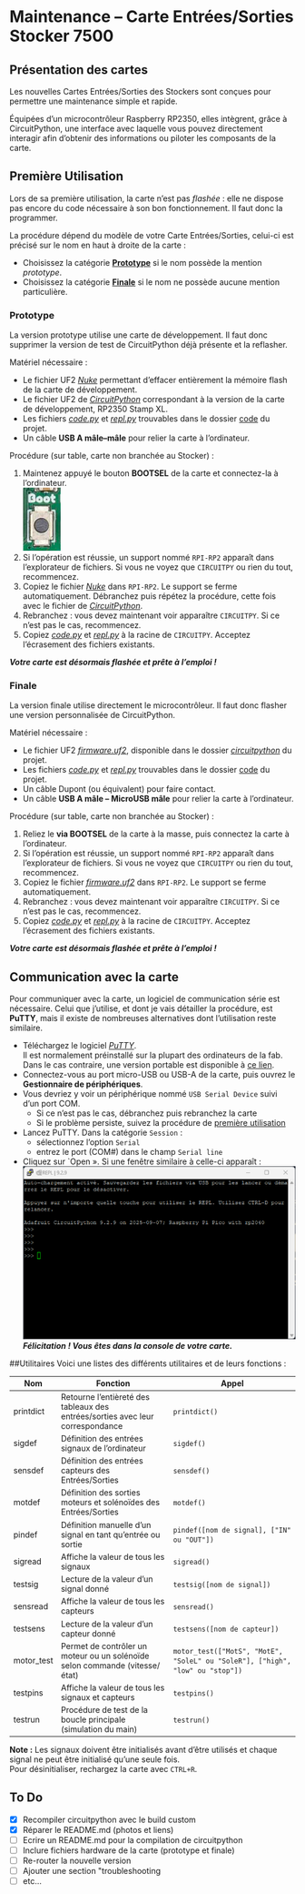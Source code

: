 # Maintenance – Carte Entrées/Sorties Stocker 7500
## Présentation des cartes
Les nouvelles Cartes Entrées/Sorties des Stockers sont conçues pour permettre une maintenance simple et rapide.

Équipées d’un microcontrôleur Raspberry RP2350, elles intègrent, grâce à CircuitPython, 
une interface avec laquelle vous pouvez directement interagir afin d’obtenir des informations ou piloter les composants de la carte.

## Première Utilisation

Lors de sa première utilisation, la carte n’est pas *flashée* : 
elle ne dispose pas encore du code nécessaire à son bon fonctionnement. Il faut donc la programmer.

La procédure dépend du modèle de votre Carte Entrées/Sorties, celui-ci est précisé sur le nom en haut à droite de la carte :

- Choisissez la catégorie [**Prototype**](#prototype) si le nom possède la mention *prototype*.  
- Choisissez la catégorie [**Finale**](#finale) si le nom ne possède aucune mention particulière.

### Prototype

La version prototype utilise une carte de développement. 
Il faut donc supprimer la version de test de CircuitPython déjà présente et la reflasher.

Matériel nécessaire :  
- Le fichier UF2 [*Nuke*](https://github.com/Gadgetoid/pico-universal-flash-nuke/releases/latest) permettant d’effacer entièrement la mémoire flash de la carte de développement.
- Le fichier UF2 de [*CircuitPython*](https://circuitpython.org/board/solderparty_rp2350_stamp_xl/) correspondant à la version de la carte de développement, RP2350 Stamp XL.
- Les fichiers [*code.py*](code/code.py) et [*repl.py*](code/repl.py) trouvables dans le dossier [code](code) du projet.
- Un câble **USB A mâle–mâle** pour relier la carte à l’ordinateur.  

Procédure (sur table, carte non branchée au Stocker) :  
1. Maintenez appuyé le bouton **BOOTSEL** de la carte et connectez-la à l’ordinateur.  
![photo bouton bootsel](assets/Bootsel.png)  
2. Si l’opération est réussie, un support nommé `RPI-RP2` apparaît dans l’explorateur de fichiers. 
Si vous ne voyez que `CIRCUITPY` ou rien du tout, recommencez.  
3. Copiez le fichier [*Nuke*](https://github.com/Gadgetoid/pico-universal-flash-nuke/releases/latest) dans `RPI-RP2`. Le support se ferme automatiquement. 
Débranchez puis répétez la procédure, cette fois avec le fichier de [*CircuitPython*](https://circuitpython.org/board/solderparty_rp2350_stamp_xl/).  
4. Rebranchez : vous devez maintenant voir apparaître `CIRCUITPY`. Si ce n’est pas le cas, recommencez.  
5. Copiez [*code.py*](code/code.py) et [*repl.py*](code/repl.py) à la racine de `CIRCUITPY`. Acceptez l’écrasement des fichiers existants.  

***Votre carte est désormais flashée et prête à l’emploi !***

### Finale

La version finale utilise directement le microcontrôleur. 
Il faut donc flasher une version personnalisée de CircuitPython.

Matériel nécessaire :  
- Le fichier UF2 [*firmware.uf2*](circuitpython/firmware.uf2), disponible dans le dossier [*circuitpython*](circuitpython) du projet.
- Les fichiers [*code.py*](code/code.py) et [*repl.py*](code/repl.py) trouvables dans le dossier [code](code) du projet.
- Un câble Dupont (ou équivalent) pour faire contact.
- Un câble **USB A mâle – MicroUSB mâle** pour relier la carte à l’ordinateur.  

Procédure (sur table, carte non branchée au Stocker) :  
1. Reliez le **via BOOTSEL** de la carte à la masse, puis connectez la carte à l’ordinateur.  
2. Si l’opération est réussie, un support nommé `RPI-RP2` apparaît dans l’explorateur de fichiers. 
Si vous ne voyez que `CIRCUITPY` ou rien du tout, recommencez.  
3. Copiez le fichier [*firmware.uf2*](circuitpython/firmware.uf2) dans `RPI-RP2`. Le support se ferme automatiquement.  
4. Rebranchez : vous devez maintenant voir apparaître `CIRCUITPY`. Si ce n’est pas le cas, recommencez.  
5. Copiez [*code.py*](code/code.py) et [*repl.py*](code/repl.py) à la racine de `CIRCUITPY`. Acceptez l’écrasement des fichiers existants.  

***Votre carte est désormais flashée et prête à l’emploi !***

## Communication avec la carte

Pour communiquer avec la carte, un logiciel de communication série est nécessaire. 
Celui que j’utilise, et dont je vais détailler la procédure, est **PuTTY**, mais il existe de nombreuses alternatives dont l’utilisation reste similaire.

- Téléchargez le logiciel [*PuTTY*](https://www.chiark.greenend.org.uk/~sgtatham/putty/latest.html).  
Il est normalement préinstallé sur la plupart des ordinateurs de la fab. 
Dans le cas contraire, une version portable est disponible à [ce lien](https://portableapps.com/apps/internet/putty_portable).  
- Connectez-vous au port micro-USB ou USB-A de la carte, puis ouvrez le **Gestionnaire de périphériques**.   
- Vous devriez y voir un périphérique nommé `USB Serial Device` suivi d’un port COM.  
	* Si ce n’est pas le cas, débranchez puis rebranchez la carte
	* Si le problème persiste, suivez la procédure de [première utilisation](#premiere-utilisation)  
- Lancez PuTTY. Dans la catégorie `Session` :
	* sélectionnez l’option `Serial`  
	* entrez le port (COM\#) dans le champ `Serial line`  
- Cliquez sur `Open ». Si une fenêtre similaire à celle-ci apparaît :  
  ![Fenêtre console PuTTY](assets/FenetrePutty.png)  
***Félicitation ! Vous êtes dans la console de votre carte.***

##Utilitaires
Voici une listes des différents utilitaires et de leurs fonctions :

| Nom        | Fonction                                                                 | Appel                                                                                           |
|------------|---------------------------------------------------------------------------|-------------------------------------------------------------------------------------------------|
| printdict  | Retourne l’entièreté des tableaux des entrées/sorties avec leur correspondance | `printdict()`                                                                                   |
| sigdef     | Définition des entrées signaux de l’ordinateur                           | `sigdef()`                                                                                      |
| sensdef    | Définition des entrées capteurs des Entrées/Sorties                      | `sensdef()`                                                                                     |
| motdef     | Définition des sorties moteurs et solénoïdes des Entrées/Sorties         | `motdef()`                                                                                      |
| pindef     | Définition manuelle d’un signal en tant qu’entrée ou sortie              | `pindef([nom de signal], ["IN" ou "OUT"])`                                                      |
| sigread    | Affiche la valeur de tous les signaux                                    | `sigread()`                                                                                     |
| testsig    | Lecture de la valeur d’un signal donné                                   | `testsig([nom de signal])`                                                                      |
| sensread   | Affiche la valeur de tous les capteurs                                   | `sensread()`                                                                                    |
| testsens   | Lecture de la valeur d’un capteur donné                                  | `testsens([nom de capteur])`                                                                    |
| motor_test | Permet de contrôler un moteur ou un solénoïde selon commande (vitesse/état) | `motor_test(["MotS", "MotE", "SoleL" ou "SoleR"], ["high", "low" ou "stop"])`                   |
| testpins   | Affiche la valeur de tous les signaux et capteurs                        | `testpins()`                                                                                    |
| testrun    | Procédure de test de la boucle principale (simulation du main)           | `testrun()`                                                                                     |

**Note :** Les signaux doivent être initialisés avant d’être utilisés et chaque signal ne peut être initialisé qu’une seule fois.  
Pour désinitialiser, rechargez la carte avec `CTRL+R`.

## To Do

- [x] Recompiler circuitpython avec le build custom
- [x] Réparer le README.md (photos et liens)
- [ ] Ecrire un README.md pour la compilation de circuitpython
- [ ] Inclure fichiers hardware de la carte (prototype et finale)
- [ ] Re-router la nouvelle version
- [ ] Ajouter une section "troubleshooting
- [ ] etc...